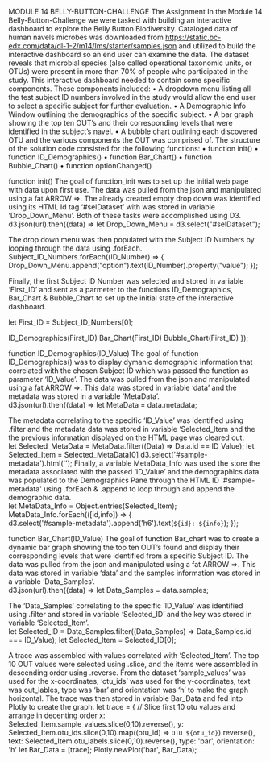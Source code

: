 MODULE 14 BELLY-BUTTON-CHALLENGE
The Assignment
In the Module 14 Belly-Button-Challenge we were tasked with building an interactive dashboard to explore the Belly Button Biodiversity.   Cataloged data of human navels microbes was downloaded from https://static.bc-edx.com/data/dl-1-2/m14/lms/starter/samples.json and utilized to build the interactive dashboard so an end user can examine the data.  The dataset reveals that microbial species (also called operational taxonomic units, or OTUs) were present in more than 70% of people who participated in the study.
This interactive dashboard needed to contain some specific components.  These components included:
•	A dropdown menu listing all the test subject ID numbers involved in the study would allow the end user to select a specific subject for further evaluation.
•	A Demographic Info Window outlining the demographics of the specific subject.
•	A bar graph showing the top ten OUT’s and their corresponding levels that were identified in the subject’s navel.
•	A bubble chart outlining each discovered OTU and the various components the OUT was comprised of.
 The structure of the solution code consisted for the following functions:
•	function init()
•	function ID_Demographics()
•	function Bar_Chart()
•	function Bubble_Chart()
•	function optionChanged()

function init()
The goal of function_init was to set up the initial web page with data upon first use.  The data was pulled from the json and manipulated using a fat ARROW =>.  The already created empty drop down was identified using its HTML Id tag ‘#selDataset’ with was stored in variable ‘Drop_Down_Menu’.  Both of these tasks were accomplished using D3.
	d3.json(url).then((data) =>
let Drop_Down_Menu = d3.select("#selDataset");

The drop down menu was then populated with the Subject ID Numbers by looping through the data using .forEach.
Subject_ID_Numbers.forEach((ID_Number) => {    
        Drop_Down_Menu.append("option").text(ID_Number).property("value");
        });

Finally, the first Subject ID Number was selected and stored in variable ‘First_ID’ and sent as a parmeter to the functions ID_Demographics, Bar_Chart & Bubble_Chart to set up the initial state of the interactive dashboard. 

let First_ID = Subject_ID_Numbers[0];    

ID_Demographics(First_ID)
Bar_Chart(First_ID)
Bubble_Chart(First_ID)
});

function ID_Demographics(ID_Value)
The goal of function ID_Demographics() was to display dymanic demographic information that correlated with the chosen Subject ID which was passed the function as parameter ‘ID_Value’.  The data was pulled from the json and manipulated using a fat ARROW =>.  This data was stored in variable ‘data’ and the metadata was stored in a variable ‘MetaData’.   
d3.json(url).then((data) =>
let MetaData = data.metadata;

The metadata correlating to the specific ‘ID_Value’  was identified using .filter and the metadata data was stored in variable ‘Selected_Item and the the previous information displayed on the HTML page was cleared out.    
let Selected_MetaData = MetaData.filter((Data) => Data.id == ID_Value);
let Selected_Item = Selected_MetaData[0]
d3.select('#sample-metadata').html('');
Finally, a variable MetaData_Info was used the store the metadata associated with the passed ‘ID_Value’ and the demographics data was populated to the Demographics Pane through the HTML ID '#sample-metadata' using .forEach & .append to loop through and append the demographic data.    
let MetaData_Info = Object.entries(Selected_Item);
MetaData_Info.forEach(([id,info]) => {                     
           d3.select('#sample-metadata').append('h6').text(`${id}: ${info}`);
           });

function Bar_Chart(ID_Value)
The goal of function Bar_chart was to create a dynamic bar graph showing the top ten OUT’s found and display their corresponding levels that were identified from a specific Subject ID.  The data was pulled from the json and manipulated using a fat ARROW =>.  This data was stored in variable ‘data’ and the samples information was stored in a variable ‘Data_Samples’.   
d3.json(url).then((data) =>
let Data_Samples = data.samples;

The ‘Data_Samples’ correlating to the specific ‘ID_Value’  was identified using .filter and stored in variable ‘Selected_ID’ and the key was stored in variable ‘Selected_Item’.  
let Selected_ID = Data_Samples.filter((Data_Samples) => Data_Samples.id === ID_Value);
let Selected_Item = Selected_ID[0];

A trace was assembled with values correlated with ‘Selected_Item’.  The top 10 OUT values were selected using .slice, and the items were assembled in descending order using .reverse.  From the dataset ‘sample_values’ was used for the x-coordinates, ‘otu_ids’ was used for the y-coordinates, text was out_lables, type was ‘bar’ and orientation was ‘h’ to make the graph horizontal.  The trace was then stored in variable Bar_Data and fed into Plotly to create the graph.
let trace = {
            // Slice first 10 otu values and arrange in decenting order
            x: Selected_Item.sample_values.slice(0,10).reverse(),
            y: Selected_Item.otu_ids.slice(0,10).map((otu_id) => `OTU ${otu_id}`).reverse(),
            text: Selected_Item.otu_labels.slice(0,10).reverse(),
            type: 'bar',
            orientation: 'h'
let Bar_Data = [trace];
Plotly.newPlot('bar', Bar_Data); 
